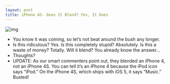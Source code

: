 ```yaml
---
layout: post
title: iPhone 4S- Does It Blend? Yes, It Does
---
```

![img](http://media.idownloadblog.com/wp-content/uploads/2011/10/Blend-iPhone-4S.png)
* You know it was coming, so let’s not beat around the bush any longer.
* Is this ridiculous? Yes. Is this completely stupid? Absolutely. Is this a waste of money? Totally. Will it blend? You already know the answer…
* Thoughts?
* UPDATE: As our smart commenters point out, they blended an iPhone 4, not an iPhone 4S. You can tell it’s an iPhone 4 because the iPod icon says “iPod.” On the iPhone 4S, which ships with iOS 5, it says “Music.” Busted!

